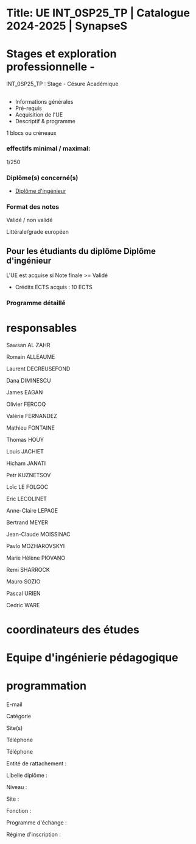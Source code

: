 # Title: UE INT_0SP25_TP | Catalogue 2024-2025 | SynapseS

#  [ ](/catalogue/2024-2025) Stages et exploration professionnelle \-
INT_0SP25_TP : Stage - Césure Académique

##

  * Informations générales
  * Pré-requis
  * Acquisition de l'UE
  * Descriptif & programme

1 blocs ou créneaux

### effectifs minimal / maximal:

1/250

### Diplôme(s) concerné(s)

  * [Diplôme d'ingénieur](/catalogue/2024-2025/diplome/4/ING-diplome-d-ingenieur)

### Format des notes

Validé / non validé

Littérale/grade européen

## Pour les étudiants du diplôme Diplôme d'ingénieur

L'UE est acquise si Note finale >= Validé

  * Crédits ECTS acquis : 10 ECTS

### Programme détaillé

# responsables

Sawsan AL ZAHR

Romain ALLEAUME

Laurent DECREUSEFOND

Dana DIMINESCU

James EAGAN

Olivier FERCOQ

Valérie FERNANDEZ

Mathieu FONTAINE

Thomas HOUY

Louis JACHIET

Hicham JANATI

Petr KUZNETSOV

Loïc LE FOLGOC

Eric LECOLINET

Anne-Claire LEPAGE

Bertrand MEYER

Jean-Claude MOISSINAC

Pavlo MOZHAROVSKYI

Marie Hélène PIOVANO

Remi SHARROCK

Mauro SOZIO

Pascal URIEN

Cedric WARE

# coordinateurs des études

# Equipe d'ingénierie pédagogique

# programmation

###

E-mail

Catégorie

Site(s)

Téléphone

Téléphone

Entité de rattachement :

Libelle diplôme :

Niveau :

Site :

Fonction :

Programme d'échange :

Régime d'inscription :

